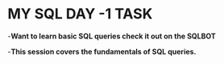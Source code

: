 # MY SQL DAY -1 TASK

-**Want to learn basic SQL queries check it out on the SQLBOT**

-**This session covers the fundamentals of SQL queries.**



